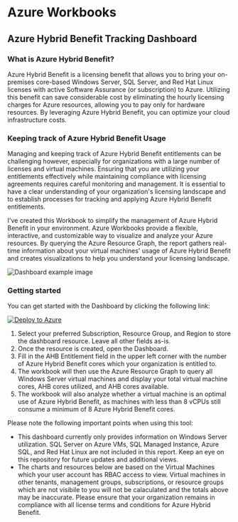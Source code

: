 # Azure Workbooks

## Azure Hybrid Benefit Tracking Dashboard

### What is Azure Hybrid Benefit?

Azure Hybrid Benefit is a licensing benefit that allows you to bring your on-premises core-based Windows Server, SQL Server, and Red Hat Linux licenses with active Software Assurance (or subscription) to Azure. Utilizing this benefit can save considerable cost by eliminating the hourly licensing charges for Azure resources, allowing you to pay only for hardware resources. By leveraging Azure Hybrid Benefit, you can optimize your cloud infrastructure costs.

### Keeping track of Azure Hybrid Benefit Usage

Managing and keeping track of Azure Hybrid Benefit entitlements can be challenging however, especially for organizations with a large number of licenses and virtual machines. Ensuring that you are utilizing your entitlements effectively while maintaining compliance with licensing agreements requires careful monitoring and management. It is essential to have a clear understanding of your organization's licensing landscape and to establish processes for tracking and applying Azure Hybrid Benefit entitlements.

I've created this Workbook to simplify the management of Azure Hybrid Benefit in your environment. Azure Workbooks provide a flexible, interactive, and customizable way to visualize and analyze your Azure resources. By querying the Azure Resource Graph, the report gathers real-time information about your virtual machines' usage of Azure Hybrid Benefit and creates visualizations to help you understand your licensing landscape.

![Dashboard example image](https://github.com/rlowellfl/azure_workbooks/blob/c2912589d537caea89aa5dca293b799009a53c78/media/ahb_dashboard_example.png)

### Getting started

You can get started with the Dashboard by clicking the following link:

[![Deploy to Azure](https://aka.ms/deploytoazurebutton)](https://portal.azure.com/#create/Microsoft.Template/uri/https%3A%2F%2Fraw.githubusercontent.com%2Frlowellfl%2Fazure_workbooks%2Fmain%2Fhybrid_benefit_tracker_workbook.json)

1. Select your preferred Subscription, Resource Group, and Region to store the dashboard resource. Leave all other fields as-is.
2. Once the resource is created, open the Dashboard.
3. Fill in the AHB Entitlement field in the upper left corner with the number of Azure Hybrid Benefit cores which your organization is entitled to.
4. The workbook will then use the Azure Resource Graph to query all Windows Server virtual machines and display your total virtual machine cores, AHB cores utilized, and AHB cores available.
5. The workbook will also analyze whether a virtual machine is an optimal use of Azure Hybrid Benefit, as machines with less than 8 vCPUs still consume a minimum of 8 Azure Hybrid Benefit cores.

Please note the following important points when using this tool:

* This dashboard currently only provides information on Windows Server utilization. SQL Server on Azure VMs, SQL Managed Instance, Azure SQL, and Red Hat Linux are not included in this report. Keep an eye on this repository for future updates and additional views.
* The charts and resources below are based on the Virtual Machines which your user account has RBAC access to view. Virtual machines in other tenants, management groups, subscriptions, or resource groups which are not visibile to you will not be calaculated and the totals above may be inaccurate. Please ensure that your organization remains in compliance with all license terms and conditions for Azure Hybrid Benefit.